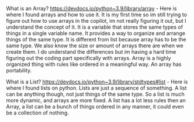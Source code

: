 What is an Array?
https://devdocs.io/python~3.9/library/array - Here is where I found arrays and how to use it. It is my first time so im still trying to figure out how to use arrays in the copilot, im not really figuring it out, but I understand the concept of it. It is a variable that stores the same types of things in a single variable name. It provides a way to organize and arrange things of the same type. It is different from list because array has to be the same type. We also know the size or amount of arrays there are when we create them. I do understand the differences but im having a hard time figuring out the coding part specifically with arrays. Array is a highly organized thing with rules like ordered in a meaningful way. An array has portability.

What is a List?
https://devdocs.io/python~3.9/library/stdtypes#list - Here is where I found lists on python. Lists are just a sequence of something. A list can be anything though, not just things of the same type. So a list is much more dynamic, and arrays are more fixed. A list has a lot less rules then an Array, a list can be a bunch of things ordered in any manner, it could even be a collection of nothing.
